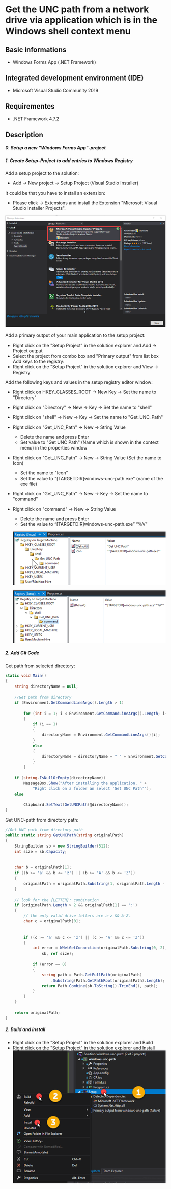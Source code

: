 # Get the UNC path from a network drive via application which is in the Windows shell context menu

## Basic informations
- Windows Forms App (.NET Framework)

## Integrated development environment (IDE)
- Microsoft Visual Studio Community 2019

## Requirementes 
- .NET Framework 4.7.2


## Description
##### 0. Setup a new "Windows Forms App"-project
##### 1. Create Setup-Project to add entries to Windows Registry
Add a setup project to the solution:
- Add → New project → Setup Project (Visual Studio Installer)

It could be that you have to install an extension:
- Please click → Extensions and install the Extension "Microsoft Visual Studio Installer Projects".

[![](images/installer.png)](https://github.com/LuminiCode/windows-unc-path/blob/master/images/installer.png)

Add a primary output of your main application to the setup project:
- Right click on the "Setup Project" in the solution explorer and Add → Project output
- Select the project from combo box and "Primary output" from list box
Add keys to the registry:
- Right click on the "Setup Project" in the solution explorer and View → Registry

Add the following keys and values in the setup registry editor window:
- Right click on HKEY_CLASSES_ROOT → New Key → Set the name to "Directory"
- Right click on "Directory" → New → Key → Set the name to "shell"
- Right click on "shell" → New → Key → Set the name to "Get_UNC_Path"
- Right click on "Get_UNC_Path" → New → String Value
  - Delete the name and press Enter
  - Set value to "Get UNC Path" (Name which is shown in the context menu) in the properties window
- Right click on "Get_UNC_Path" → New →  String Value (Set the name to Icon)
  - Set the name to "Icon"
  - Set the value to "[TARGETDIR]windows-unc-path.exe" (name of the exe file)
- Right click on "Get_UNC_Path" → New → Key → Set the name to "command"
- Right click on "command" → New → String Value 
  - Delete the name and press Enter
  -	Set the value to “[TARGETDIR]windows-unc-path.exe” “%V"
  
  [![](images/registry_1.png)](https://github.com/LuminiCode/windows-unc-path/blob/master/images/registry_1.png)
  
    [![](images/registry_2.png)](https://github.com/LuminiCode/windows-unc-path/blob/master/images/registry_2.png)

##### 2. Add C# Code

Get path from selected directory:
```csharp
static void Main()
{
    string directoryName = null;

    //Get path from directory
    if (Environment.GetCommandLineArgs().Length > 1)

        for (int i = 1; i < Environment.GetCommandLineArgs().Length; i++)
        {
            if (i == 1)
            {
                directoryName = Environment.GetCommandLineArgs()[i];
            }
            else
            {
                directoryName = directoryName + " " + Environment.GetCommandLineArgs()[i];
            }
        }

    if (string.IsNullOrEmpty(directoryName))
        MessageBox.Show("After installing the application, " +
            "Right click on a folder an select 'Get UNC Path'");
    else

        Clipboard.SetText(GetUNCPath(@directoryName));
}
```

Get UNC-path from directory path:

```csharp
//Get UNC path from directory path
public static string GetUNCPath(string originalPath)
{
    StringBuilder sb = new StringBuilder(512);
    int size = sb.Capacity;


    char b = originalPath[1];
    if ((b >= 'a' && b <= 'z') || (b >= 'A' && b <= 'Z'))
    {
        originalPath = originalPath.Substring(1, originalPath.Length - 1);
    }

    // look for the {LETTER}: combination ...
    if (originalPath.Length > 2 && originalPath[1] == ':')
    {
        // the only valid drive letters are a-z && A-Z.
        char c = originalPath[0];


        if ((c >= 'a' && c <= 'z') || (c >= 'A' && c <= 'Z'))
        {
            int error = WNetGetConnection(originalPath.Substring(0, 2),
                sb, ref size);

            if (error == 0)
            {
                string path = Path.GetFullPath(originalPath)
                    .Substring(Path.GetPathRoot(originalPath).Length);
                return Path.Combine(sb.ToString().TrimEnd(), path);
            }
        }
    }

    return originalPath;
}
```
##### 2. Build and install

- Right click on the "Setup Project" in the solution explorer and Build
- Right click on the "Setup Project" in the solution explorer and Install
[![](images/install.png)](https://github.com/LuminiCode/windows-unc-path/blob/master/images/install.png)
